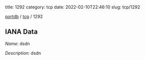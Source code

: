 title: 1292
category: tcp
date: 2022-02-10T22:46:10
slug: tcp/1292

[portdb](/) / [tcp](/category/tcp.html) / 1292


## IANA Data

_Name:_ dsdn

_Description:_ dsdn

